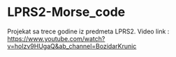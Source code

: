 # LPRS2-Morse_code
Projekat sa trece godine iz predmeta LPRS2.
Video link : https://www.youtube.com/watch?v=hoIzv9HUgaQ&ab_channel=BozidarKrunic
